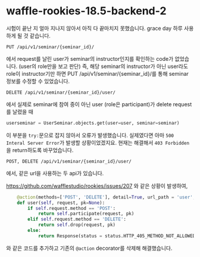 # waffle-rookies-18.5-backend-2

시험이 끝난 지 얼마 지나지 않아서 아직 다 끝마치지 못했습니다. grace day 하루 사용하게 될 것 같습니다.





```
PUT /api/v1/seminar/{seminar_id}/
```
에서 request를 날린 user가 seminar의 instructor인지를 확인하는 code가 없었습니다. (user의 role만을 보고 판단)
즉, 해당 seminar의 instructor가 아닌 user라도 role이 instructor기만 하면 PUT /api/v1/seminar/{seminar_id}/를 통해 seminar 정보를 수정할 수 있었습니다.

```
DELETE /api/v1/seminar/{seminar_id}/user/
```
에서 실제로 seminar에 참여 중이 아닌 user (role은 participant)가 delete request를 날렸을 때
```Python
userseminar = UserSeminar.objects.get(user=user, seminar=seminar)
```
이 부분을 ```try:```문으로 잡지 않아서 오류가 발생했습니다. 실제였다면 아마 ```500 Interal Server Error```가 발생할 상황이었겠지요. 현재는 해결해서 ```403 Forbidden```을 return하도록 바꾸었습니다.

```
POST, DELETE /api/v1/seminar/{seminar_id}/user/
```
에서, 같은 url을 사용하는 두 api가 있습니다.

https://github.com/wafflestudio/rookies/issues/207
와 같은 상황이 발생하여, 

```Python
    @action(methods=['POST', 'DELETE'], detail=True, url_path = 'user', url_name='user') # POST, DELETE /api/v1/seminar/{seminar_id}/user/
    def user(self, request, pk=None):
        if self.request.method == 'POST':
            return self.participate(request, pk)
        elif self.request.method == 'DELETE':
            return self.drop(request, pk)
        else:
            return Response(status = status.HTTP_405_METHOD_NOT_ALLOWED)
 ```
와 같은 코드를 추가하고 기존의 ```@action``` decorator를 삭제해 해결했습니다.
